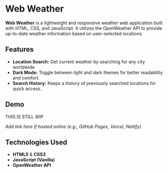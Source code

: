 # Web Weather

**Web Weather** is a lightweight and responsive weather web application built with HTML, CSS, and JavaScript. It utilizes the OpenWeather API to provide up-to-date weather information based on user-selected locations.

## Features

- **Location Search:** Get current weather by searching for any city worldwide.
- **Dark Mode:** Toggle between light and dark themes for better readability and comfort.
- **Search History:** Keeps a history of previously searched locations for quick access.

## Demo

THIS IS STILL WIP

*Add link here if hosted online (e.g., GitHub Pages, Vercel, Netlify).*

## Technologies Used

- **HTML5** & **CSS3**
- **JavaScript (Vanilla)**
- **OpenWeather API**